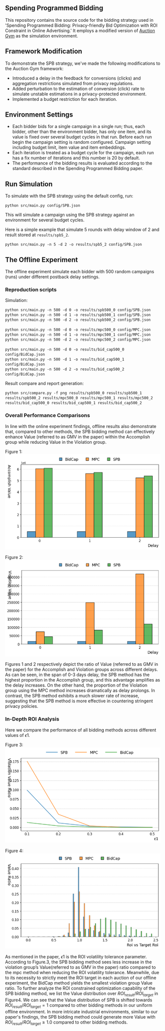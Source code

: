 ## Spending Programmed Bidding

This repository contains the source code for the bidding strategy used in 'Spending Programmed Bidding: Privacy-friendly Bid Optimization with ROI Constraint in Online Advertising.' It employs a modified version of [Auction Gym](https://github.com/amzn/auction-gym) as the simulation environment.

## Framework Modification

To demonstrate the SPB strategy, we've made the following modifications to the Auction Gym framework:

- Introduced a delay in the feedback for conversions (clicks) and aggregation restrictions simulated from privacy regulations.
- Added perturbation to the estimation of conversion (click) rate to simulate unstable estimations in a privacy-protected environment.
- Implemented a budget restriction for each iteration.

## Environment Settings

- Each bidder bids for a single campaign in a single run; thus, each bidder, other than the environment bidder, has only one item, and its value is fixed over several budget cycles in that run.
  Before each run begin the campaign setting is random configured. Campaign setting including budget limit, item value and item embeddings.
- Each iteration is treated as a budget cycle for the campaign, each run has a fix number of iterations and this number is 20 by default.
- The performance of the bidding results is evaluated according to the standard described in the Spending Programmed Bidding paper.

## Run Simulation

To simulate with the SPB strategy using the default config, run:

```
python src/main.py config/SPB.json
```

This will simulate a campaign using the SPB strategy against an environment for several budget cycles.

Here is a simple example that simulate 5 rounds with delay window of 2 and result stored at `results/spb5_2`.

```
python src/main.py -n 5 -d 2 -o results/spb5_2 config/SPB.json
```

## The Offline Experiment

The offline experiment simulate each bidder with 500 random campaigns (runs) under different postback delay settings. 

### Reproduction scripts

Simulation:
```
python src/main.py -n 500 -d 0 -o results/spb500_0 config/SPB.json
python src/main.py -n 500 -d 1 -o results/spb500_1 config/SPB.json
python src/main.py -n 500 -d 2 -o results/spb500_2 config/SPB.json

python src/main.py -n 500 -d 0 -o results/mpc500_0 config/MPC.json
python src/main.py -n 500 -d 1 -o results/mpc500_1 config/MPC.json
python src/main.py -n 500 -d 2 -o results/mpc500_2 config/MPC.json

python src/main.py -n 500 -d 0 -o results/bid_cap500_0 config/BidCap.json
python src/main.py -n 500 -d 1 -o results/bid_cap500_1 config/BidCap.json
python src/main.py -n 500 -d 2 -o results/bid_cap500_2 config/BidCap.json
```

Result compare and report generation:
```
python src/compare.py -f png results/spb500_0 results/spb500_1 results/spb500_2 results/mpc500_0 results/mpc500_1 results/mpc500_2 results/bid_cap500_0 results/bid_cap500_1 results/bid_cap500_2
```
### Overall Performance Comparisons

In line with the online experiment findings, offline results also demonstrate that, compared to other methods, the SPB bidding method can effectively enhance Value (referred to as GMV in the paper) within the Accomplish group while reducing Value in the Violation group.

Figure 1:
    ![Accomplish Value over Delay Level](./docs/offline_results/Accomplish_Value_over_delay_level_compare.png)

Figure 2:
    ![Violation Value over Delay Level](./docs/offline_results/Violation_Value_over_delay_level_compare.png)

Figures 1 and 2 respectively depict the ratio of Value (referred to as GMV in the paper) for the Accomplish and Violation groups across different delays. As can be seen, in the span of 0-3 days delay, the SPB method has the highest proportion in the Accomplish group, and this advantage amplifies as the delay increases. On the other hand, the proportion of the Violation group using the MPC method increases dramatically as delay prolongs. In contrast, the SPB method exhibits a much slower rate of increase, suggesting that the SPB method is more effective in countering stringent privacy policies.

### In-Depth ROI Analysis

Here we compare the performance of all bidding methods across different values of $`\epsilon1`$.

Figure 3:
    ![Violation Value over e1](./docs/offline_results/Violation_Value_Ratio_over_e1_delay_1_compare.png)

Figure 4:
    ![Value Ratio over Roi vs Target Roi](./docs/offline_results/Value_Ratio_over_Roi_vs_Target_Roi_delay_1_compare.png)

As mentioned in the paper, $`\epsilon1`$ is the ROI volatility tolerance parameter. According to Figure.3, the SPB bidding method sees less increase in the violation group’s Value(referred to as GMV in the paper)  ratio compared to the mpc method when reducing the ROI volatility tolerance. Meanwhile, due to its necessity to strictly meet the ROI target in each auction of our offline experiment, the BidCap method yields the smallest violation group Value ratio. 
To further analyze the ROI constrained optimization capability of the SPB bidding method, we list the Value distribution over $`ROI_{result}/ROI_{target}`$ in Figure4. We can see that the Value distribution of SPB is shifted towards $`ROI_{result}/ROI_{target} = 1`$ compared to other bidding methods in our uniform offline environment. In more intricate industrial environments, similar to our paper's findings, the SPB bidding method could generate more Value with  $`ROI_{result}/ROI_{target} \geq 1.0`$ compared to other bidding methods. 

